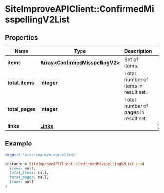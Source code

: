 # SiteImproveAPIClient::ConfirmedMisspellingV2List

## Properties

| Name | Type | Description | Notes |
| ---- | ---- | ----------- | ----- |
| **items** | [**Array&lt;ConfirmedMisspellingV2&gt;**](ConfirmedMisspellingV2.md) | Set of items. |  |
| **total_items** | **Integer** | Total number of items in result set. |  |
| **total_pages** | **Integer** | Total number of pages in result set. |  |
| **links** | [**Links**](Links.md) |  | [optional] |

## Example

```ruby
require 'site-improve-api-client'

instance = SiteImproveAPIClient::ConfirmedMisspellingV2List.new(
  items: null,
  total_items: null,
  total_pages: null,
  links: null
)
```

